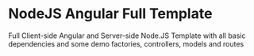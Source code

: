 # NodeJS Angular Full Template

Full Client-side Angular and Server-side Node.JS Template with all basic dependencies and some demo factories, controllers, models and routes
